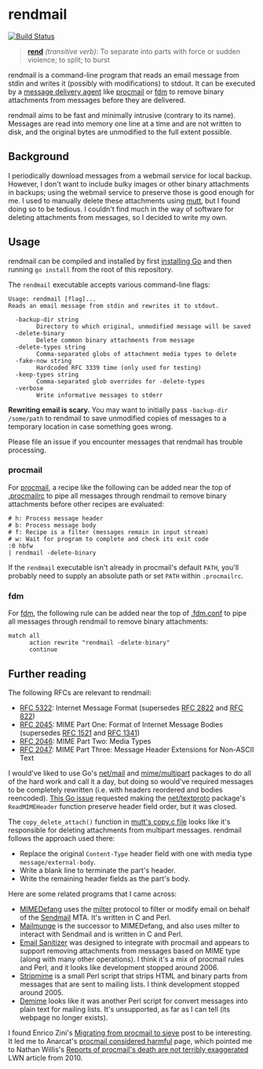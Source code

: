 # rendmail

[![Build Status](https://storage.googleapis.com/derat-build-badges/d239ac0b-744c-4c4e-a788-e3aea4a855ba.svg)](https://storage.googleapis.com/derat-build-badges/d239ac0b-744c-4c4e-a788-e3aea4a855ba.html)

> **[rend]** _(transitive verb)_: To separate into parts with force or sudden
> violence; to split; to burst

rendmail is a command-line program that reads an email message from stdin and
writes it (possibly with modifications) to stdout. It can be executed by a
[message delivery agent] like [procmail] or [fdm] to remove binary attachments
from messages before they are delivered.

rendmail aims to be fast and minimally intrusive (contrary to its name).
Messages are read into memory one line at a time and are not written to disk,
and the original bytes are unmodified to the full extent possible.

[rend]: https://en.wiktionary.org/wiki/rend
[message delivery agent]: https://en.wikipedia.org/wiki/Message_delivery_agent
[procmail]: https://en.wikipedia.org/wiki/Procmail
[fdm]: https://github.com/nicm/fdm

## Background

I periodically download messages from a webmail service for local backup.
However, I don't want to include bulky images or other binary attachments in
backups; using the webmail service to preserve those is good enough for me. I
used to manually delete these attachments using [mutt], but I found doing so to
be tedious. I couldn't find much in the way of software for deleting attachments
from messages, so I decided to write my own.

[mutt]: http://www.mutt.org/

## Usage

rendmail can be compiled and installed by first [installing Go] and then
running `go install` from the root of this repository.

The `rendmail` executable accepts various command-line flags:

```
Usage: rendmail [flag]...
Reads an email message from stdin and rewrites it to stdout.

  -backup-dir string
        Directory to which original, unmodified message will be saved
  -delete-binary
        Delete common binary attachments from message
  -delete-types string
        Comma-separated globs of attachment media types to delete
  -fake-now string
        Hardcoded RFC 3339 time (only used for testing)
  -keep-types string
        Comma-separated glob overrides for -delete-types
  -verbose
        Write informative messages to stderr
```

**Rewriting email is scary.** You may want to initially pass `-backup-dir
/some/path` to rendmail to save unmodified copies of messages to a temporary
location in case something goes wrong.

Please file an issue if you encounter messages that rendmail has trouble
processing.

[installing Go]: https://go.dev/doc/install

### procmail

For [procmail], a recipe like the following can be added near the top of
[.procmailrc] to pipe all messages through rendmail to remove binary attachments
before other recipes are evaluated:

```
# h: Process message header
# b: Process message body
# f: Recipe is a filter (messages remain in input stream)
# w: Wait for program to complete and check its exit code
:0 hbfw
| rendmail -delete-binary
```

If the `rendmail` executable isn't already in procmail's default `PATH`, you'll
probably need to supply an absolute path or set `PATH` within `.procmailrc`.

[.procmailrc]: https://manpages.debian.org/stable/procmail/procmailrc.5.en.html

### fdm

For [fdm], the following rule can be added near the top of [.fdm.conf] to pipe
all messages through rendmail to remove binary attachments:

```
match all
      action rewrite "rendmail -delete-binary"
      continue
```

[.fdm.conf]: https://manpages.debian.org/stable/fdm/fdm.conf.5.en.html

## Further reading

The following RFCs are relevant to rendmail:

*   [RFC 5322]: Internet Message Format
    (supersedes [RFC 2822] and [RFC 822])
*   [RFC 2045]: MIME Part One: Format of Internet Message Bodies
    (supersedes [RFC 1521] and [RFC 1341])
*   [RFC 2046]: MIME Part Two: Media Types
*   [RFC 2047]: MIME Part Three: Message Header Extensions for Non-ASCII Text

[RFC 5322]: https://www.rfc-editor.org/rfc/rfc5322
[RFC 2822]: https://www.rfc-editor.org/rfc/rfc2822
[RFC 822]: https://www.rfc-editor.org/rfc/rfc822
[RFC 2045]: https://www.rfc-editor.org/rfc/rfc2045
[RFC 1521]: https://www.rfc-editor.org/rfc/rfc1521
[RFC 1341]: https://www.rfc-editor.org/rfc/rfc1341
[RFC 2046]: https://www.rfc-editor.org/rfc/rfc2046
[RFC 2047]: https://www.rfc-editor.org/rfc/rfc2047

I would've liked to use Go's [net/mail] and [mime/multipart] packages to do all
of the hard work and call it a day, but doing so would've required messages to
be completely rewritten (i.e. with headers reordered and bodies reencoded).
[This Go issue](https://github.com/golang/go/issues/50868) requested making the
[net/textproto] package's `ReadMIMEHeader` function preserve header field order,
but it was closed.

[net/mail]: https://pkg.go.dev/net/mail
[mime/multipart]: https://pkg.go.dev/mime/multipart
[net/textproto]: https://pkg.go.dev/net/textproto

The `copy_delete_attach()` function in [mutt's copy.c file] looks like it's
responsible for deleting attachments from multipart messages. rendmail follows
the approach used there:

*   Replace the original `Content-Type` header field with one with media type
    `message/external-body`.
*   Write a blank line to terminate the part's header.
*   Write the remaining header fields as the part's body.

[mutt's copy.c file]: https://github.com/muttmua/mutt/blob/master/copy.c

Here are some related programs that I came across:

*   [MIMEDefang] uses the [milter] protocol to filter or modify email on behalf
    of the [Sendmail] MTA. It's written in C and Perl.
*   [Mailmunge] is the successor to MIMEDefang, and also uses milter to interact
    with Sendmail and is written in C and Perl.
*   [Email Sanitizer] was designed to integrate with procmail and appears to
    support removing attachments from messages based on MIME type (along with
    many other operations). I think it's a mix of procmail rules and Perl, and
    it looks like development stopped around 2006.
*   [Stripmime] is a small Perl script that strips HTML and binary parts from
    messages that are sent to mailing lists. I think development stopped around
    2005.
*   [Demime] looks like it was another Perl script for convert messages into
    plain text for mailing lists. It's unsupported, as far as I can tell (its
    webpage no longer exists).

[MIMEDefang]: https://mimedefang.org/
[milter]: https://en.wikipedia.org/wiki/Milter
[Sendmail]: https://en.wikipedia.org/wiki/Sendmail
[Mailmunge]: https://www.mailmunge.org/
[Email Sanitizer]: https://www.mailmunge.org/
[Stripmime]: https://www.phred.org/~alex/stripmime.html
[Demime]: http://web.archive.org/web/20070814043830/http://scifi.squawk.com/demime.html

I found Enrico Zini's [Migrating from procmail to sieve] post to be interesting.
It led me to Anarcat's [procmail considered harmful] page, which pointed me to
Nathan Willis's [Reports of procmail's death are not terribly exaggerated] LWN
article from 2010.

[Migrating from procmail to sieve]: https://www.enricozini.org/blog/2022/debian/migrating-from-procmail-to-sieve/
[procmail considered harmful]: https://anarc.at/blog/2022-03-02-procmail-considered-harmful/
[Reports of procmail's death are not terribly exaggerated]: https://lwn.net/Articles/416901/

